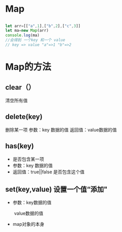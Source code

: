 # Map

## 

```js
let arr=[["a",1],["b",2],["c",3]]
let ma=new Map(arr)
console.log(ma)
//会得到 一个key 和一个 value
// key => value "a"=>1 "b"=>2

```

# Map的方法
## clear（）
清空所有值
## delete(key)
删除某一项
参数：key 数据的值
返回值：value数据的值
## has(key) 

- 是否包含某一项
- 参数：key 数据的值
- 返回值：true||false 是否包含这个值

## set(key,value) 设置一个值“添加"

- 参数：key数据的值

  ​			value数据的值

- map对象的本身

### 